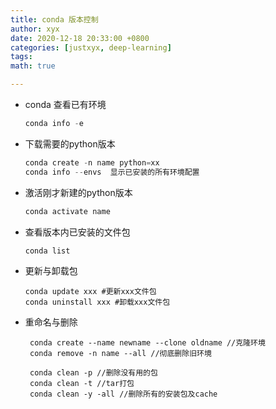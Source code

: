 ```yaml
---
title: conda 版本控制
author: xyx
date: 2020-12-18 20:33:00 +0800
categories: [justxyx, deep-learning]
tags: 
math: true

---
```


- conda 查看已有环境
  ~~~java
  conda info -e
  ~~~

- 下载需要的python版本
  ~~~java
  conda create -n name python=xx
  conda info --envs  显示已安装的所有环境配置
  ~~~
- 激活刚才新建的python版本
  ~~~java
  conda activate name 
  ~~~
- 查看版本内已安装的文件包
  ~~~
  conda list
  ~~~
- 更新与卸载包
  ~~~
  conda update xxx #更新xxx文件包
  conda uninstall xxx #卸载xxx文件包
  ~~~

- 重命名与删除
  ~~~
   conda create --name newname --clone oldname //克隆环境
   conda remove -n name --all //彻底删除旧环境

   conda clean -p //删除没有用的包
   conda clean -t //tar打包
   conda clean -y -all //删除所有的安装包及cache
  ~~~